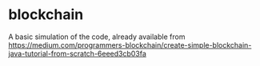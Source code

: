 # blockchain
A basic simulation of the code, already available from https://medium.com/programmers-blockchain/create-simple-blockchain-java-tutorial-from-scratch-6eeed3cb03fa
